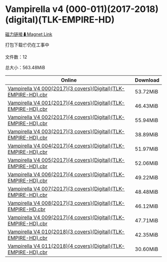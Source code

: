 # Vampirella v4 (000-011)(2017-2018)(digital)(TLK-EMPIRE-HD)

[磁力链接⬇Magnet Link](magnet:?xt=urn:btih:e9a65b78b56e3bd62380e0dfa67c6e024c26c33a&dn=Vampirella%20v4%20%28000-011%29%282017-2018%29%28digital%29%28TLK-EMPIRE-HD%29)

打包下载📦仍在工事中

文件数：12

总大小：563.48MiB

Online | Download
--- | ---
[Vampirella V4 000(2017)(3 covers)(Digital)(TLK-EMPIRE-HD).cbr](https://github.com/alicewish/markdown/blob/master/comic/Vampirella-V4-000-2017-3-covers-Digital-TLK-EMPIRE-HD-cbr.md) | 53.72MiB
[Vampirella V4 001(2017)(4 covers)(Digital)(TLK-EMPIRE-HD).cbr](https://github.com/alicewish/markdown/blob/master/comic/Vampirella-V4-001-2017-4-covers-Digital-TLK-EMPIRE-HD-cbr.md) | 46.43MiB
[Vampirella V4 002(2017)(4 covers)(Digital)(TLK-EMPIRE-HD).cbr](https://github.com/alicewish/markdown/blob/master/comic/Vampirella-V4-002-2017-4-covers-Digital-TLK-EMPIRE-HD-cbr.md) | 55.94MiB
[Vampirella V4 003(2017)(3 covers)(Digital)(TLK-EMPIRE-HD).cbr](https://github.com/alicewish/markdown/blob/master/comic/Vampirella-V4-003-2017-3-covers-Digital-TLK-EMPIRE-HD-cbr.md) | 38.89MiB
[Vampirella V4 004(2017)(4 covers)(Digital)(TLK-EMPIRE-HD).cbr](https://github.com/alicewish/markdown/blob/master/comic/Vampirella-V4-004-2017-4-covers-Digital-TLK-EMPIRE-HD-cbr.md) | 51.97MiB
[Vampirella V4 005(2017)(4 covers)(Digital)(TLK-EMPIRE-HD).cbr](https://github.com/alicewish/markdown/blob/master/comic/Vampirella-V4-005-2017-4-covers-Digital-TLK-EMPIRE-HD-cbr.md) | 52.06MiB
[Vampirella V4 006(2017)(4 covers)(Digital)(TLK-EMPIRE-HD).cbr](https://github.com/alicewish/markdown/blob/master/comic/Vampirella-V4-006-2017-4-covers-Digital-TLK-EMPIRE-HD-cbr.md) | 49.22MiB
[Vampirella V4 007(2017)(3 covers)(Digital)(TLK-EMPIRE-HD).cbr](https://github.com/alicewish/markdown/blob/master/comic/Vampirella-V4-007-2017-3-covers-Digital-TLK-EMPIRE-HD-cbr.md) | 48.48MiB
[Vampirella V4 008(2017)(3 covers)(Digital)(TLK-EMPIRE-HD.cbr](https://github.com/alicewish/markdown/blob/master/comic/Vampirella-V4-008-2017-3-covers-Digital-TLK-EMPIRE-HD-cbr.md) | 46.12MiB
[Vampirella V4 009(2017)(4 covers)(Digital)(TLK-EMPIRE-HD).cbr](https://github.com/alicewish/markdown/blob/master/comic/Vampirella-V4-009-2017-4-covers-Digital-TLK-EMPIRE-HD-cbr.md) | 47.71MiB
[Vampirella V4 010(2018)(3 covers)(Digital)(TLK-EMPIRE-HD).cbr](https://github.com/alicewish/markdown/blob/master/comic/Vampirella-V4-010-2018-3-covers-Digital-TLK-EMPIRE-HD-cbr.md) | 42.35MiB
[Vampirella V4 011(2018)(4 covers)(Digital)(TLK-EMPIRE-HD).cbr](https://github.com/alicewish/markdown/blob/master/comic/Vampirella-V4-011-2018-4-covers-Digital-TLK-EMPIRE-HD-cbr.md) | 30.60MiB